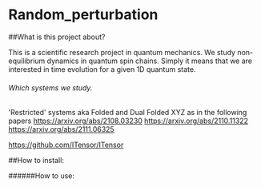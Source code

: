 # Random_perturbation



##What is this project about?

This is a scientific research project in quantum mechanics.
We study non-equilibrium dynamics in quantum spin chains.
Simply it means that we are interested in time evolution for a given 1D quantum state.


###### Which systems we study.

'Restricted' systems aka Folded and Dual Folded XYZ
as in the following papers
https://arxiv.org/abs/2108.03230
https://arxiv.org/abs/2110.11322
https://arxiv.org/abs/2111.06325





https://github.com/ITensor/ITensor






##How to install:

######How to use:

